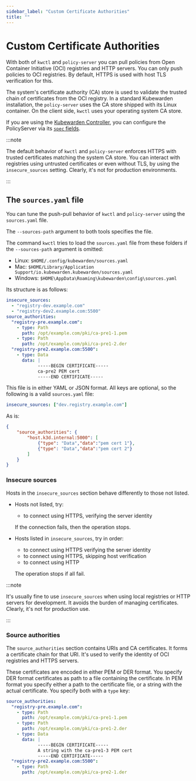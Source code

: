 ```yaml
---
sidebar_label: "Custom Certificate Authorities"
title: ""
---
```


# Custom Certificate Authorities

With both of `kwctl` and `policy-server`
you can pull policies from Open Container Initiative (OCI) registries and HTTP servers.
You can only push policies to OCI registries.
By default, HTTPS is used with host TLS verification for this.

The system's certificate authority (CA) store is used to
validate the trusted chain of certificates from the OCI registry.
In a standard Kubewarden installation, the `policy-server` uses the
CA store shipped with its Linux container.
On the client side, `kwctl` uses your operating system CA store.

If you are using the
[Kubewarden Controller](https://github.com/kubewarden/kubewarden-controller),
you can configure the PolicyServer via its
[`spec` fields](/operator-manual/policy-servers/01-custom-cas.md).

:::note

The default behavior of `kwctl` and `policy-server` enforces HTTPS with trusted certificates matching the system CA store.
You can interact with registries using untrusted certificates or even without TLS, by using the `insecure_sources` setting.
Clearly, it's not for production environments.

:::

## The `sources.yaml` file

You can tune the push-pull behavior of `kwctl` and `policy-server` using the `sources.yaml` file.

The `--sources-path` argument to both tools specifies the file.

The command `kwctl` tries to load the `sources.yaml` file from these folders if the `--sources-path` argument is omitted:
- Linux: `$HOME/.config/kubewarden/sources.yaml`
- Mac: `$HOME/Library/Application Support/io.kubewarden.kubewarden/sources.yaml`
- Windows: `$HOME\AppData\Roaming\kubewarden\config\sources.yaml`

Its structure is as follows:

```yaml
insecure_sources:
  - "registry-dev.example.com"
  - "registry-dev2.example.com:5500"
source_authorities:
  "registry-pre.example.com":
    - type: Path
      path: /opt/example.com/pki/ca-pre1-1.pem
    - type: Path
      path: /opt/example.com/pki/ca-pre1-2.der
  "registry-pre2.example.com:5500":
    - type: Data
      data: |
            -----BEGIN CERTIFICATE-----
            ca-pre2 PEM cert
            -----END CERTIFICATE-----
```

This file is in either YAML or JSON format.
All keys are optional, so the following is a valid `sources.yaml` file:

```yaml
insecure_sources: ["dev.registry.example.com"]
```

As is:

```json
{
    "source_authorities": {
        "host.k3d.internal:5000": [
            {"type": "Data","data":"pem cert 1"},
            {"type": "Data","data":"pem cert 2"}
        ]
    }
}
```

### Insecure sources

Hosts in the `insecure_sources` section behave differently to those not listed.

- Hosts not listed, try:
  - to connect using HTTPS, verifying the server identity

  If the connection fails, then the operation stops.

- Hosts listed in `insecure_sources`, try in order:
  - to connect using HTTPS verifying the server identity
  - to connect using HTTPS, skipping host verification
  - to connect using HTTP

  The operation stops if all fail.

:::note

It's usually fine to use `insecure_sources` when using local registries or
HTTP servers for development.
It avoids the burden of managing certificates.
Clearly, it's not for production use.

:::

### Source authorities

The `source_authorities` section contains URIs and CA certificates.
It forms a certificate chain for that URI.
It's used to verify the identity of OCI registries and HTTPS servers.

These certificates are encoded in either PEM or DER format.
You specify DER format certificates as path to a file containing the certificate.
In PEM format you specify either a path to the certificate file, or a string with the actual certificate.
You specify both with a `type` key:

```yaml
source_authorities:
  "registry-pre.example.com":
    - type: Path
      path: /opt/example.com/pki/ca-pre1-1.pem
    - type: Path
      path: /opt/example.com/pki/ca-pre1-2.der
    - type: Data
      data: |
            -----BEGIN CERTIFICATE-----
            A string with the ca-pre1-3 PEM cert
            -----END CERTIFICATE-----
  "registry-pre2.example.com:5500":
    - type: Path
      path: /opt/example.com/pki/ca-pre2-1.der
```
